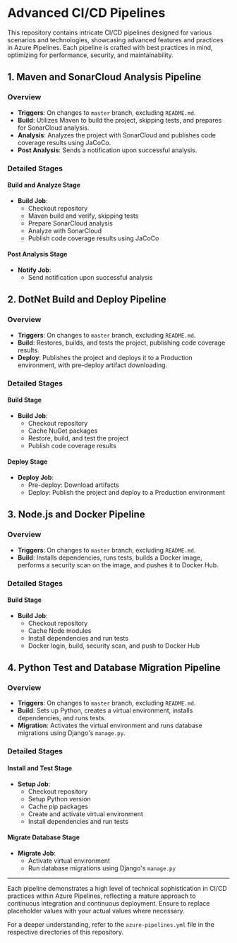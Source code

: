# Advanced CI/CD Pipelines

This repository contains intricate CI/CD pipelines designed for various scenarios and technologies, showcasing advanced features and practices in Azure Pipelines. Each pipeline is crafted with best practices in mind, optimizing for performance, security, and maintainability.

## 1. **Maven and SonarCloud Analysis Pipeline**

### Overview
- **Triggers**: On changes to `master` branch, excluding `README.md`.
- **Build**: Utilizes Maven to build the project, skipping tests, and prepares for SonarCloud analysis.
- **Analysis**: Analyzes the project with SonarCloud and publishes code coverage results using JaCoCo.
- **Post Analysis**: Sends a notification upon successful analysis.

### Detailed Stages
#### Build and Analyze Stage
- **Build Job**:
  - Checkout repository
  - Maven build and verify, skipping tests
  - Prepare SonarCloud analysis
  - Analyze with SonarCloud
  - Publish code coverage results using JaCoCo

#### Post Analysis Stage
- **Notify Job**:
  - Send notification upon successful analysis

## 2. **DotNet Build and Deploy Pipeline**

### Overview
- **Triggers**: On changes to `master` branch, excluding `README.md`.
- **Build**: Restores, builds, and tests the project, publishing code coverage results.
- **Deploy**: Publishes the project and deploys it to a Production environment, with pre-deploy artifact downloading.

### Detailed Stages
#### Build Stage
- **Build Job**:
  - Checkout repository
  - Cache NuGet packages
  - Restore, build, and test the project
  - Publish code coverage results

#### Deploy Stage
- **Deploy Job**:
  - Pre-deploy: Download artifacts
  - Deploy: Publish the project and deploy to a Production environment

## 3. **Node.js and Docker Pipeline**

### Overview
- **Triggers**: On changes to `master` branch, excluding `README.md`.
- **Build**: Installs dependencies, runs tests, builds a Docker image, performs a security scan on the image, and pushes it to Docker Hub.

### Detailed Stages
#### Build Stage
- **Build Job**:
  - Checkout repository
  - Cache Node modules
  - Install dependencies and run tests
  - Docker login, build, security scan, and push to Docker Hub

## 4. **Python Test and Database Migration Pipeline**

### Overview
- **Triggers**: On changes to `master` branch, excluding `README.md`.
- **Build**: Sets up Python, creates a virtual environment, installs dependencies, and runs tests.
- **Migration**: Activates the virtual environment and runs database migrations using Django's `manage.py`.

### Detailed Stages
#### Install and Test Stage
- **Setup Job**:
  - Checkout repository
  - Setup Python version
  - Cache pip packages
  - Create and activate virtual environment
  - Install dependencies and run tests

#### Migrate Database Stage
- **Migrate Job**:
  - Activate virtual environment
  - Run database migrations using Django's `manage.py`

---

Each pipeline demonstrates a high level of technical sophistication in CI/CD practices within Azure Pipelines, reflecting a mature approach to continuous integration and continuous deployment. Ensure to replace placeholder values with your actual values where necessary.

For a deeper understanding, refer to the `azure-pipelines.yml` file in the respective directories of this repository.

